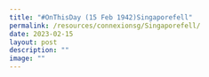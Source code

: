 ```yaml
---
title: "#OnThisDay (15 Feb 1942)Singaporefell"
permalink: /resources/connexionsg/Singaporefell/
date: 2023-02-15
layout: post
description: ""
image: ""
---
```


